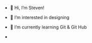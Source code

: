 - 👋 Hi, I’m Steven!
- 👀 I’m interested in designing 
- 🌱 I’m currently learning Git & Git Hub

- 
<!---
Steven-devs/Steven-devs is a ✨ special ✨ repository because its `README.md` (this file) appears on your GitHub profile.
You can click the Preview link to take a look at your changes.
--->

